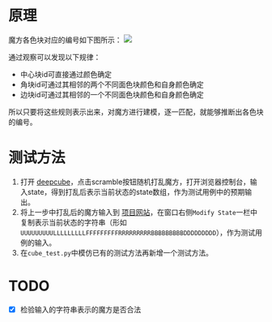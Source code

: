 # 原理

魔方各色块对应的编号如下图所示：
![](https://image-bed-1253366698.cos.ap-guangzhou.myqcloud.com/cube.png)

通过观察可以发现以下规律：

+ 中心块id可直接通过颜色确定
+ 角块id可通过其相邻的两个不同面色块颜色和自身颜色确定
+ 边块id可通过其相邻的一个不同面色块颜色和自身颜色确定

所以只要将这些规则表示出来，对魔方进行建模，逐一匹配，就能够推断出各色块的编号。

# 测试方法

1. 打开 [deepcube](http://deepcube.igb.uci.edu/)，点击scramble按钮随机打乱魔方，打开浏览器控制台，输入state，得到打乱后表示当前状态的state数组，作为测试用例中的预期输出。
2. 将上一步中打乱后的魔方输入到 [项目网站](http://159.226.5.97:9006/)，在窗口右侧`Modify State`一栏中复制表示当前状态的字符串（形如`UUUUUUUUULLLLLLLLLFFFFFFFFFRRRRRRRRRBBBBBBBBBDDDDDDDDD`），作为测试用例的输入。
3. 在`cube_test.py`中模仿已有的测试方法再新增一个测试方法。

# TODO

-[x] 检验输入的字符串表示的魔方是否合法

